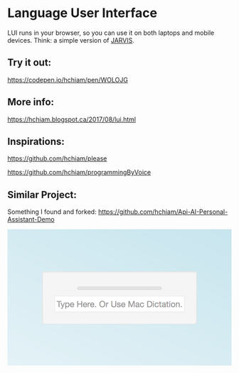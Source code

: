 # Language User Interface
LUI runs in your browser, so you can use it on both laptops and mobile devices. Think: a simple version of [JARVIS](http://marvel-movies.wikia.com/wiki/J.A.R.V.I.S.).

## Try it out:
https://codepen.io/hchiam/pen/WOLOJG

## More info:
https://hchiam.blogspot.ca/2017/08/lui.html

## Inspirations:
https://github.com/hchiam/please

https://github.com/hchiam/programmingByVoice

## Similar Project:
Something I found and forked: https://github.com/hchiam/Api-AI-Personal-Assistant-Demo

![screenshot](https://github.com/hchiam/language-user-interface/blob/master/screenshot.png)
